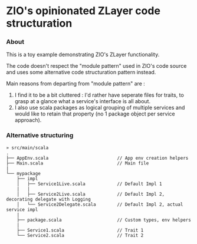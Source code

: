 # ZIO's opinionated ZLayer code structuration

### About

This is a toy example demonstrating ZIO's ZLayer functionality.

The code doesn't respect the "module pattern" used in ZIO's code source and uses some alternative code structuration
pattern instead.

Main reasons from departing from "module pattern" are :
1. I find it to be a bit cluttered : I'd rather have seperate files for traits, to grasp at a glance what a service's
interface is all about.
2. I also use scala packages as logical grouping of multiple services and would like to retain that property (no 1
package object per service approach).

### Alternative structuring

    » src/main/scala
    .
    ├── AppEnv.scala                          // App env creation helpers
    ├── Main.scala                            // Main file
    |
    └── mypackage
        ├── impl                              
        │   ├── Service1Live.scala            // Default Impl 1
        |   |
        │   ├── Service2Live.scala            // Default Impl 2, decorating delegate with Logging
        │   └── Service2Delegate.scala        // Default Impl 2, actual service impl
        |
        ├── package.scala                     // Custom types, env helpers
        |
        ├── Service1.scala                    // Trait 1
        └── Service2.scala                    // Trait 2
